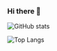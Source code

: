 ### Hi there 👋

![GitHub stats](https://github-readme-stats-clone-eight-black.vercel.app/api?username=tora223&theme=vue-dark&show_icons=true&count_private=True)

![Top Langs](https://github-readme-stats-clone-eight-black.vercel.app/api/top-langs/?username=tora223&theme=vue-dark&count_private=True&exclude_repo=github-readme-stats-clone)

<!--
**tora223/tora223** is a ✨ _special_ ✨ repository because its `README.md` (this file) appears on your GitHub profile.

Here are some ideas to get you started:

- 🔭 I’m currently working on ...
- 🌱 I’m currently learning ...
- 👯 I’m looking to collaborate on ...
- 🤔 I’m looking for help with ...
- 💬 Ask me about ...
- 📫 How to reach me: ...
- 😄 Pronouns: ...
- ⚡ Fun fact: ...
-->
